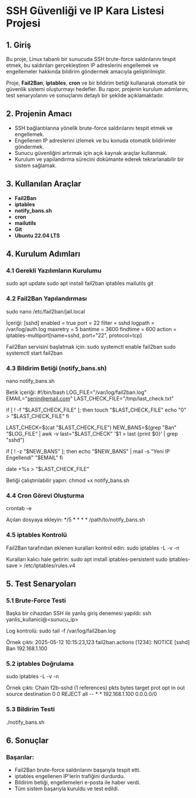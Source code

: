 # SSH Güvenliği ve IP Kara Listesi Projesi

## 1. Giriş
Bu proje, Linux tabanlı bir sunucuda SSH brute-force saldırılarını tespit etmek, bu saldırıları gerçekleştiren IP adreslerini engellemek ve engellemeler hakkında bildirim göndermek amacıyla geliştirilmiştir.

Proje, **Fail2Ban**, **iptables**, **cron** ve bir bildirim betiği kullanarak otomatik bir güvenlik sistemi oluşturmayı hedefler. Bu rapor, projenin kurulum adımlarını, test senaryolarını ve sonuçlarını detaylı bir şekilde açıklamaktadır.

## 2. Projenin Amacı
- SSH bağlantılarına yönelik brute-force saldırılarını tespit etmek ve engellemek.
- Engellenen IP adreslerini izlemek ve bu konuda otomatik bildirimler göndermek.
- Sunucu güvenliğini artırmak için açık kaynak araçlar kullanmak.
- Kurulum ve yapılandırma sürecini dokümante ederek tekrarlanabilir bir sistem sağlamak.

## 3. Kullanılan Araçlar
- **Fail2Ban**
- **iptables**
- **notify_bans.sh**
- **cron**
- **mailutils**
- **Git**
- **Ubuntu 22.04 LTS**

## 4. Kurulum Adımları

### 4.1 Gerekli Yazılımların Kurulumu
sudo apt update
sudo apt install fail2ban iptables mailutils git

### 4.2 Fail2Ban Yapılandırması
sudo nano /etc/fail2ban/jail.local

İçeriği:
[sshd]
enabled = true
port = 22
filter = sshd
logpath = /var/log/auth.log
maxretry = 5
bantime = 3600
findtime = 600
action = iptables-multiport[name=sshd, port="22", protocol=tcp]

Fail2Ban servisini başlatmak için:
sudo systemctl enable fail2ban
sudo systemctl start fail2ban

### 4.3 Bildirim Betiği (notify_bans.sh)
nano notify_bans.sh

Betik içeriği:
#!/bin/bash
LOG_FILE="/var/log/fail2ban.log"
EMAIL="senin@email.com"
LAST_CHECK_FILE="/tmp/last_check.txt"

if [ ! -f "$LAST_CHECK_FILE" ]; then
    touch "$LAST_CHECK_FILE"
    echo "0" > "$LAST_CHECK_FILE"
fi

LAST_CHECK=$(cat "$LAST_CHECK_FILE")
NEW_BANS=$(grep "Ban" "$LOG_FILE" | awk -v last="$LAST_CHECK" '$1 > last {print $0}' | grep "sshd")

if [ ! -z "$NEW_BANS" ]; then
    echo "$NEW_BANS" | mail -s "Yeni IP Engellendi" "$EMAIL"
fi

date +%s > "$LAST_CHECK_FILE"

Betiği çalıştırılabilir yapın:
chmod +x notify_bans.sh

### 4.4 Cron Görevi Oluşturma
crontab -e

Açılan dosyaya ekleyin:
*/5 * * * * /path/to/notify_bans.sh

### 4.5 iptables Kontrolü
Fail2Ban tarafından eklenen kuralları kontrol edin:
sudo iptables -L -v -n

Kuralları kalıcı hale getirin:
sudo apt install iptables-persistent
sudo iptables-save > /etc/iptables/rules.v4

## 5. Test Senaryoları

### 5.1 Brute-Force Testi
Başka bir cihazdan SSH ile yanlış giriş denemesi yapıldı:
ssh yanlis_kullanici@<sunucu_ip>

Log kontrolü:
sudo tail -f /var/log/fail2ban.log

Örnek çıktı:
2025-05-12 10:15:23,123 fail2ban.actions [1234]: NOTICE [sshd] Ban 192.168.1.100

### 5.2 iptables Doğrulama
sudo iptables -L -v -n

Örnek çıktı:
Chain f2b-sshd (1 references)
pkts bytes target     prot opt in     out     source               destination
0    0    REJECT     all  --  *      *       192.168.1.100        0.0.0.0/0

### 5.3 Bildirim Testi
./notify_bans.sh

## 6. Sonuçlar

### Başarılar:
- Fail2Ban brute-force saldırılarını başarıyla tespit etti.
- iptables engellenen IP'lerin trafiğini durdurdu.
- Bildirim betiği, engellemeleri e-posta ile haber verdi.
- Tüm sistem başarıyla kuruldu ve test edildi.

